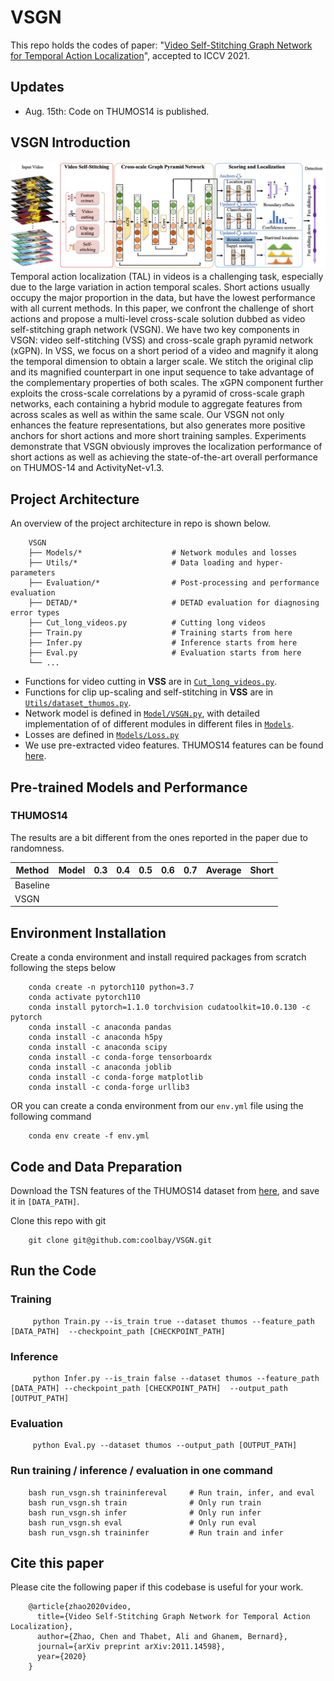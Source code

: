 
# VSGN

This repo holds the codes of paper: "[Video Self-Stitching Graph Network for Temporal Action Localization](https://arxiv.org/abs/2011.14598)", accepted to ICCV 2021.

## Updates
 - Aug. 15th: Code on THUMOS14 is published.

## VSGN Introduction
![VSGN Overview](./VSGN_overview.png)
Temporal action localization (TAL) in videos is a challenging task, especially due to the large variation in action temporal scales. Short actions usually occupy the major proportion in the data, but have the lowest performance with all current methods. In this paper, we confront the challenge of short actions and propose a  multi-level cross-scale solution dubbed as video self-stitching graph network (VSGN). We have two key components in VSGN: video self-stitching (VSS) and cross-scale graph pyramid network (xGPN). In VSS, we focus on a short period of a video and magnify it along the temporal dimension to obtain a larger scale.  We stitch the original clip and its magnified counterpart in one input sequence to take advantage of the complementary properties of both scales. The xGPN component further exploits the cross-scale correlations by a pyramid of cross-scale graph networks, each containing a hybrid  module to aggregate features from across scales as well as within the same scale. Our VSGN not only enhances the feature representations, but also generates more positive anchors for short actions and more short training samples. Experiments demonstrate that VSGN obviously improves the localization performance of short actions as well as achieving the state-of-the-art overall performance on THUMOS-14 and  ActivityNet-v1.3.



## Project Architecture
An overview of the project architecture in repo is shown below.
```
    VSGN                            
    ├── Models/*                    # Network modules and losses
    ├── Utils/*                     # Data loading and hyper-parameters
    ├── Evaluation/*                # Post-processing and performance evaluation
    ├── DETAD/*                     # DETAD evaluation for diagnosing error types   
    ├── Cut_long_videos.py          # Cutting long videos      
    ├── Train.py                    # Training starts from here      
    ├── Infer.py                    # Inference starts from here    
    ├── Eval.py                     # Evaluation starts from here             
    └── ...
```
- Functions for video cutting in **VSS** are in [`Cut_long_videos.py`](./Cut_long_videos.py).
- Functions for clip up-scaling and self-stitching in **VSS** are in [`Utils/dataset_thumos.py`](./Utils/dataset_thumos.py).
- Network model is defined in [`Model/VSGN.py`](./Models/VSGN.py), with detailed implementation of of different modules in different files in [`Models`](./Models).
- Losses are defined in [`Models/Loss.py`](./Models/Loss.py)
- We use pre-extracted video features. THUMOS14 features can be found [here](https://drive.google.com/drive/folders/1-19PgCRTTNfy2RWGErvUUlT0_3J-qEb8).


## Pre-trained Models and Performance

### THUMOS14

The results are a bit different from the ones reported in the paper due to randomness.

| Method | Model | 0.3 | 0.4 | 0.5 | 0.6 | 0.7 | Average | Short |
|---------|--------|-----|--------|-----|-----|-------|--------|--------|
|Baseline |
| VSGN |





## Environment Installation
Create a conda environment and install required packages from scratch following the steps below
```
    conda create -n pytorch110 python=3.7 
    conda activate pytorch110   
    conda install pytorch=1.1.0 torchvision cudatoolkit=10.0.130 -c pytorch   
    conda install -c anaconda pandas    
    conda install -c anaconda h5py  
    conda install -c anaconda scipy 
    conda install -c conda-forge tensorboardx   
    conda install -c anaconda joblib    
    conda install -c conda-forge matplotlib 
    conda install -c conda-forge urllib3
```
OR you can create a conda environment from our `env.yml` file using the following command
```
    conda env create -f env.yml
```


## Code and Data Preparation
Download the TSN features of the THUMOS14 dataset from [here](https://drive.google.com/drive/folders/1-19PgCRTTNfy2RWGErvUUlT0_3J-qEb8), and save it in `[DATA_PATH]`.


Clone this repo with git
```
    git clone git@github.com:coolbay/VSGN.git
```

## Run the Code
### Training

```    
     python Train.py --is_train true --dataset thumos --feature_path [DATA_PATH]  --checkpoint_path [CHECKPOINT_PATH]  
```
### Inference
```
     python Infer.py --is_train false --dataset thumos --feature_path [DATA_PATH] --checkpoint_path [CHECKPOINT_PATH]  --output_path [OUTPUT_PATH]   
```
### Evaluation
```
     python Eval.py --dataset thumos --output_path [OUTPUT_PATH]
```
### Run training / inference / evaluation in one command
```
    bash run_vsgn.sh traininfereval     # Run train, infer, and eval 
    bash run_vsgn.sh train              # Only run train
    bash run_vsgn.sh infer              # Only run infer
    bash run_vsgn.sh eval               # Only run eval
    bash run_vsgn.sh traininfer         # Run train and infer
```
## Cite this paper
Please cite the following paper if this codebase is useful for your work.
```
    @article{zhao2020video,
      title={Video Self-Stitching Graph Network for Temporal Action Localization},
      author={Zhao, Chen and Thabet, Ali and Ghanem, Bernard},
      journal={arXiv preprint arXiv:2011.14598},
      year={2020}
    }
```



[comment]: <> (test_info.mat)

[comment]: <> (val_info.mat)

[comment]: <> (thumos_classes_idx.json)

[comment]: <> (3. thumos14_test_groundtruth.csv)

[comment]: <> (5. thumos_gt.json)

[comment]: <> (6. test_Annotation.csv)
